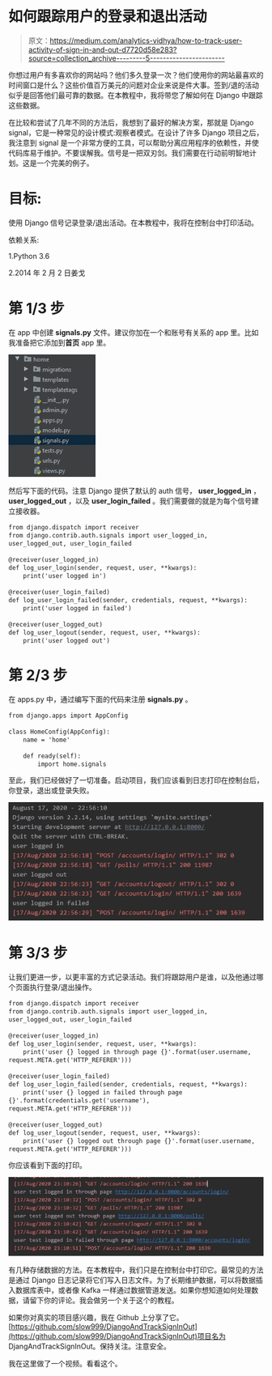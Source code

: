 # 如何跟踪用户的登录和退出活动

> 原文：<https://medium.com/analytics-vidhya/how-to-track-user-activity-of-sign-in-and-out-d7720d58e283?source=collection_archive---------5----------------------->

你想过用户有多喜欢你的网站吗？他们多久登录一次？他们使用你的网站最喜欢的时间窗口是什么？这些价值百万美元的问题对企业来说是件大事。签到/退的活动似乎是回答他们最可靠的数据。在本教程中，我将带您了解如何在 Django 中跟踪这些数据。

在比较和尝试了几年不同的方法后，我想到了最好的解决方案，那就是 Django signal，它是一种常见的设计模式:观察者模式。在设计了许多 Django 项目之后，我注意到 signal 是一个非常方便的工具，可以帮助分离应用程序的依赖性，并使代码库易于维护。不要误解我。信号是一把双刃剑。我们需要在行动前明智地计划。这是一个完美的例子。

# 目标:

使用 Django 信号记录登录/退出活动。在本教程中，我将在控制台中打印活动。

依赖关系:

1.Python 3.6

2.2014 年 2 月 2 日姜戈

# 第 1/3 步

在 app 中创建 **signals.py** 文件。建议你加在一个和账号有关系的 app 里。比如我准备把它添加到**首页** app 里。

![](img/92a456c293ff554c3271663e136dd8b4.png)

然后写下面的代码。注意 Django 提供了默认的 auth 信号， **user_logged_in** ， **user_logged_out** ，以及 **user_login_failed** 。我们需要做的就是为每个信号建立接收器。

```
from django.dispatch import receiver
from django.contrib.auth.signals import user_logged_in, user_logged_out, user_login_failed

@receiver(user_logged_in)
def log_user_login(sender, request, user, **kwargs):
    print('user logged in')

@receiver(user_login_failed)
def log_user_login_failed(sender, credentials, request, **kwargs):
    print('user logged in failed')

@receiver(user_logged_out)
def log_user_logout(sender, request, user, **kwargs):
    print('user logged out')
```

# 第 2/3 步

在 apps.py 中，通过编写下面的代码来注册 **signals.py** 。

```
from django.apps import AppConfig

class HomeConfig(AppConfig):
    name = 'home'

    def ready(self):
        import home.signals
```

至此，我们已经做好了一切准备。启动项目，我们应该看到日志打印在控制台后，你登录，退出或登录失败。

![](img/616c3221c6d2dcddca4c7659096047ee.png)

# 第 3/3 步

让我们更进一步，以更丰富的方式记录活动。我们将跟踪用户是谁，以及他通过哪个页面执行登录/退出操作。

```
from django.dispatch import receiver
from django.contrib.auth.signals import user_logged_in, user_logged_out, user_login_failed

@receiver(user_logged_in)
def log_user_login(sender, request, user, **kwargs):
    print('user {} logged in through page {}'.format(user.username, request.META.get('HTTP_REFERER')))

@receiver(user_login_failed)
def log_user_login_failed(sender, credentials, request, **kwargs):
    print('user {} logged in failed through page {}'.format(credentials.get('username'), request.META.get('HTTP_REFERER')))

@receiver(user_logged_out)
def log_user_logout(sender, request, user, **kwargs):
    print('user {} logged out through page {}'.format(user.username, request.META.get('HTTP_REFERER')))
```

你应该看到下面的打印。

![](img/a2eb20de277e09db0a9ee739970e3d9d.png)

有几种存储数据的方法。在本教程中，我们只是在控制台中打印它。最常见的方法是通过 Django 日志记录将它们写入日志文件。为了长期维护数据，可以将数据插入数据库表中，或者像 Kafka 一样通过数据管道发送。如果你想知道如何处理数据，请留下你的评论。我会做另一个关于这个的教程。

如果你对真实的项目感兴趣，我在 Github 上分享了它。[https://github.com/slow999/DjangoAndTrackSignInOut](https://github.com/slow999/DjangoAndTrackSignInOut)项目名为 DjangAndTrackSignInOut。保持关注。注意安全。

我在这里做了一个视频。看看这个。